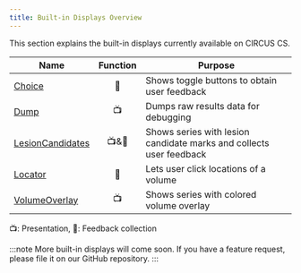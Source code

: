 ```yaml
---
title: Built-in Displays Overview
---
```


This section explains the built-in displays currently available on CIRCUS CS.

| Name                                    | Function | Purpose                                                             |
| --------------------------------------- | :------: | ------------------------------------------------------------------- |
| [Choice](./choice.md)                   |    🎤    | Shows toggle buttons to obtain user feedback                        |
| [Dump](./dump.md)                       |    📺    | Dumps raw results data for debugging                                |
| [LesionCandidates](./lesion-candidates) |  📺&🎤   | Shows series with lesion candidate marks and collects user feedback |
| [Locator](./locator)                    |    🎤    | Lets user click locations of a volume                               |
| [VolumeOverlay](./volume-overlay)       |    📺    | Shows series with colored volume overlay                            |

📺: Presentation, 🎤: Feedback collection

:::note
More built-in displays will come soon. If you have a feature request, please file it on our GitHub repository.
:::
